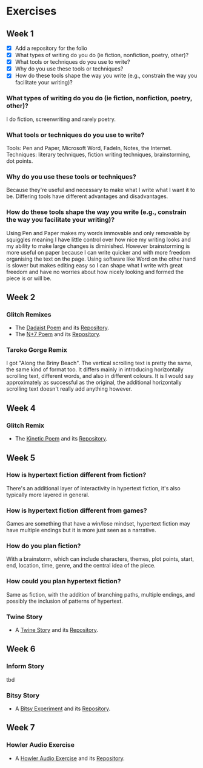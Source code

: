# Exercises

## Week 1

- [x] Add a repository for the folio
- [x] What types of writing do you do (ie fiction, nonfiction, poetry, other)?
- [x] What tools or techniques do you use to write?
- [x] Why do you use these tools or techniques?
- [x] How do these tools shape the way you write (e.g., constrain the way you facilitate your writing)?

### What types of writing do you do (ie fiction, nonfiction, poetry, other)?
I do fiction, screenwriting and rarely poetry.

### What tools or techniques do you use to write?
Tools: Pen and Paper, Microsoft Word, FadeIn, Notes, the Internet. Techniques: literary techniques, fiction writing techniques, brainstorming, dot points.

### Why do you use these tools or techniques?
Because they're useful and necessary to make what I write what I want it to be. Differing tools have different advantages and disadvantages.

### How do these tools shape the way you write (e.g., constrain the way you facilitate your writing)?
Using Pen and Paper makes my words immovable and only removable by squiggles meaning I have little control over how nice my writing looks and my ability to make large changes is diminished. However brainstorming is more useful on paper because I can write quicker and with more freedom organising the text on the page. Using software like Word on the other hand is slower but makes editing easy so I can shape what I write with great freedom and have no worries about how nicely looking and formed the piece is or will be.

## Week 2

### Glitch Remixes
- The [Dadaist Poem](https://chill-motley-skate.glitch.me/) and its [Repository](https://github.com/Maverick616/to-make-a-dadaist-poem).
- The [N+7 Poem](https://fixed-dolomite-pyroraptor.glitch.me/) and its [Repository](https://github.com/Maverick616/n-plus-7).

### Taroko Gorge Remix
I got "Along the Briny Beach".
The vertical scrolling text is pretty the same, the same kind of format too. It differs mainly in introducing horizontally scrolling text, different words, and also in different colours.
It is I would say approximately as successful as the original, the additional horizontally scrolling text doesn't really add anything however.

## Week 4

### Glitch Remix
- The [Kinetic Poem](https://imaginary-ossified-alamosaurus.glitch.me/) and its [Repository](https://github.com/Maverick616/kinetic-poem-remix).

## Week 5

### How is hypertext fiction different from fiction?
There's an additional layer of interactivity in hypertext fiction, it's also typically more layered in general.

### How is hypertext fiction different from games?
Games are something that have a win/lose mindset, hypertext fiction may have multiple endings but it is more just seen as a narrative.

### How do you plan fiction?
With a brainstorm, which can include characters, themes, plot points, start, end, location, time, genre, and the central idea of the piece.

### How could you plan hypertext fiction?
Same as fiction, with the addition of branching paths, multiple endings, and possibly the inclusion of patterns of hypertext.

### Twine Story
- A [Twine Story](https://adam-smasher-abczyz666.netlify.app/) and its [Repository](https://github.com/Maverick616/digital-writing-twine).

## Week 6

### Inform Story
tbd

### Bitsy Story
- A [Bitsy Experiment](https://bitsy-646623.netlify.app/) and its [Repository](https://github.com/Maverick616/digital-writing-bitsy/blob/main/README.md).

## Week 7

### Howler Audio Exercise
- A [Howler Audio Exercise](https://bitter-trusting-chipmunk.glitch.me/) and its [Repository](https://github.com/Maverick616/howler-audio-example).

